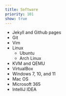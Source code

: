 ```yaml
---
title: Software
priority: 101
show: true
---
```


- Jekyll and Github pages
- Git
- Vim
- Linux
  - Ubuntu
  - Arch Linux
- KVM and QEMU 
- VirtualBox
- Windows 7, 10, and 11
- Mac OS
- Microsoft 365
- IntelliJ IDEA

